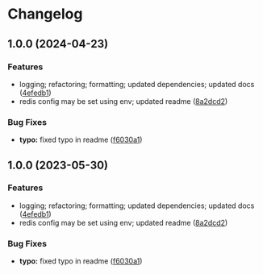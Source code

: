 # Changelog

## 1.0.0 (2024-04-23)


### Features

* logging; refactoring; formatting; updated dependencies; updated docs ([4efedb1](https://github.com/wind198/my_bullmq_exporter/commit/4efedb118fd79ba5d5740801e78ed973ebd98c87))
* redis config may be set using env; updated readme ([8a2dcd2](https://github.com/wind198/my_bullmq_exporter/commit/8a2dcd21012bc144060e7b6cd6cb4d3b5257627c))


### Bug Fixes

* **typo:** fixed typo in readme ([f6030a1](https://github.com/wind198/my_bullmq_exporter/commit/f6030a1801d93562b02ca316a191e5ae5b2e3557))

## 1.0.0 (2023-05-30)


### Features

* logging; refactoring; formatting; updated dependencies; updated docs ([4efedb1](https://github.com/ron96G/bullmq-exporter/commit/4efedb118fd79ba5d5740801e78ed973ebd98c87))
* redis config may be set using env; updated readme ([8a2dcd2](https://github.com/ron96G/bullmq-exporter/commit/8a2dcd21012bc144060e7b6cd6cb4d3b5257627c))


### Bug Fixes

* **typo:** fixed typo in readme ([f6030a1](https://github.com/ron96G/bullmq-exporter/commit/f6030a1801d93562b02ca316a191e5ae5b2e3557))
